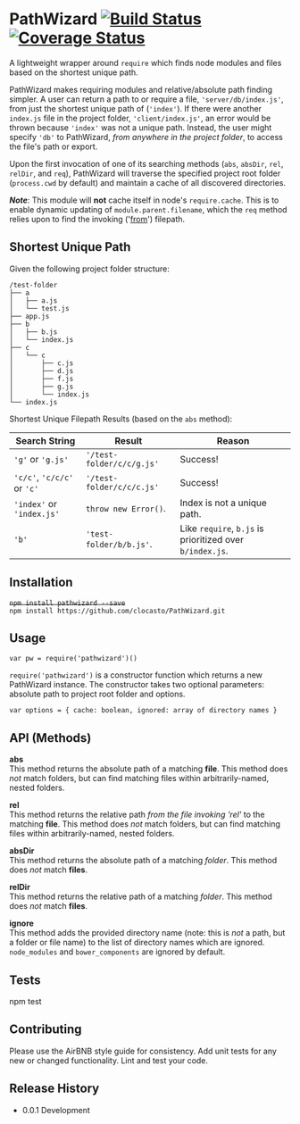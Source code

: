 PathWizard [![Build Status](https://travis-ci.org/clocasto/PathWizard.svg?branch=master)](https://travis-ci.org/clocasto/PathWizard) [![Coverage Status](https://coveralls.io/repos/github/clocasto/PathWizard/badge.svg?branch=master&x=y)](https://coveralls.io/github/clocasto/PathWizard?branch=master)
=========

A lightweight wrapper around `require` which finds node modules and files based on the shortest unique path.

PathWizard makes requiring modules and relative/absolute path finding simpler. A user can return a path to or require a file, `'server/db/index.js'`, from just the shortest unique path of (`'index'`). If there were another `index.js` file in the project folder, `'client/index.js'`, an error would be thrown because `'index'` was not a unique path. Instead, the user might specify `'db'` to PathWizard, *from anywhere in the project folder*, to access the file's path or export.

Upon the first invocation of one of its searching methods (`abs`, `absDir`, `rel`, `relDir`, and `req`), PathWizard will traverse the specified project root folder (`process.cwd` by default) and maintain a cache of all discovered directories.

***Note***: This module will **not** cache itself in node's `require.cache`. This is to enable dynamic updating of `module.parent.filename`, which the `req` method relies upon to find the invoking ('[from](https://nodejs.org/api/path.html#path_path_relative_from_to)') filepath.

## Shortest Unique Path

Given the following project folder structure:

    /test-folder
    ├── a
    │   ├── a.js
    │   └── test.js
    ├── app.js
    ├── b
    │   ├── b.js
    │   └── index.js
    ├── c
    │   └── c
    │       ├── c.js
    │       ├── d.js
    │       ├── f.js
    │       ├── g.js
    │       └── index.js
    └── index.js

Shortest Unique Filepath Results (based on the `abs` method):

Search String | Result | Reason
---------------------|-------------|------------
`'g'` or `'g.js'`          | `'/test-folder/c/c/g.js'`  | Success!
`'c/c'`, `'c/c/c'` or `'c'`| `'/test-folder/c/c/c.js'`  | Success!
`'index'` or `'index.js'`  | `throw new Error()`. | Index is not a unique path.  
`'b'`                    | `'test-folder/b/b.js'`. | Like `require`, `b.js` is prioritized over `b/index.js`.  

## Installation

  ~~`npm install pathwizard --save`~~  
  `npm install https://github.com/clocasto/PathWizard.git`

## Usage

  `var pw = require('pathwizard')()`

  `require('pathwizard')` is a constructor function which returns a new PathWizard instance. The constructor takes two optional parameters: absolute path to project root folder and options.

  `var options = {
  	cache: boolean,
  	ignored: array of directory names
  }`

## API (Methods)

**abs**  
This method returns the absolute path of a matching **file**. This method does *not* match folders, but can find matching files within arbitrarily-named, nested folders.

**rel**  
This method returns the relative path *from the file invoking 'rel'* to the matching **file**. This method does *not* match folders, but can find matching files within arbitrarily-named, nested folders.

**absDir**  
This method returns the absolute path of a matching *folder*. This method does *not* match **files**.

**relDir**  
This method returns the relative path of a matching *folder*. This method does *not* match **files**.

**ignore**  
This method adds the provided directory name (note: this is *not* a path, but a folder or file name) to the list of directory names which are ignored. `node_modules` and `bower_components` are ignored by default.

## Tests

  npm test

## Contributing

Please use the AirBNB style guide for consistency. Add unit tests for any new or changed functionality. Lint and test your code.

## Release History

* 0.0.1 Development
